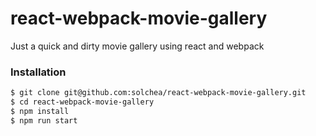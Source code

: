 # react-webpack-movie-gallery

Just a quick and dirty movie gallery using react and webpack

### Installation

```sh
$ git clone git@github.com:solchea/react-webpack-movie-gallery.git
$ cd react-webpack-movie-gallery
$ npm install
$ npm run start
```

